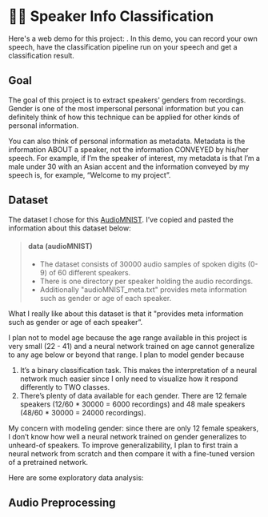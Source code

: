 # 👨👩 Speaker Info Classification

Here's a web demo for this project: <link here>. In this demo, you can record your own speech, have the classification pipeline run on your speech and get a classification result.

## Goal

The goal of this project is to extract speakers' genders from recordings. Gender is one of the most impersonal personal information but you can definitely think of how this technique can be applied for other kinds of personal information.

You can also think of personal information as metadata. Metadata is the information ABOUT a speaker, not the information CONVEYED by his/her speech. For example, if I’m the speaker of interest, my metadata is that I’m a male under 30 with an Asian accent and the information conveyed by my speech is, for example, “Welcome to my project”.

## Dataset

The dataset I chose for this [AudioMNIST](https://github.com/soerenab/AudioMNIST). I’ve copied and pasted the information about this dataset below:

> #### data (audioMNIST)
>
> - The dataset consists of 30000 audio samples of spoken digits (0-9) of 60 different speakers.
> - There is one directory per speaker holding the audio recordings.
> - Additionally "audioMNIST_meta.txt" provides meta information such as gender or age of each speaker.

What I really like about this dataset is that it "provides meta information such as gender or age of each speaker”. 

I plan not to model age because the age range available in this project is very small (22 - 41) and a neural network trained on age cannot generalize to any age below or beyond that range. I plan to model gender because 

1. It’s a binary classification task. This makes the interpretation of a neural network much easier since I only need to visualize how it respond differently to TWO classes.
2. There’s plenty of data available for each gender. There are 12 female speakers (12/60 * 30000 = 6000 recordings) and 48 male speakers (48/60 * 30000 = 24000 recordings). 

My concern with modeling gender: since there are only 12 female speakers, I don’t know how well a neural network trained on gender generalizes to unheard-of speakers. To improve generalizability, I plan to first train a neural network from scratch and then compare it with a fine-tuned version of a pretrained network. 

Here are some exploratory data analysis:



## Audio Preprocessing













































